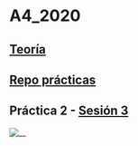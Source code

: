 # A4_2020

## [Teoría](http://ub-gei-sd.github.io)

## [Repo prácticas](https://github.com/UB-GEI-SD/A)

## Práctica 2 - [Sesión 3](http://ub-gei-sd.github.io/Enunciat_P2_S3)
![__](https://media.giphy.com/media/YFkpsHWCsNUUo/giphy.gif)
